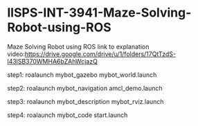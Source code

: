 # llSPS-INT-3941-Maze-Solving-Robot-using-ROS
Maze Solving Robot using ROS
 link to explanation video:https://drive.google.com/drive/u/1/folders/17QtTzdS-l43lSB370WMHA6bZAhWcjazQ
 
 
step1: roalaunch mybot_gazebo mybot_world.launch

step2: roalaunch mybot_navigation amcl_demo.launch

step3: roalaunch mybot_description mybot_rviz.launch

step4: roalaunch mybot_code start.launch
